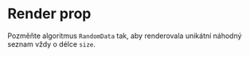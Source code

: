 # Render prop

Pozměňte algoritmus `RandomData` tak, aby renderovala unikátní náhodný seznam vždy o délce `size`.

